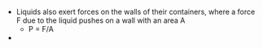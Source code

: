 - Liquids also exert forces on the walls of their containers, where a force F due to the liquid pushes on a wall with an area A
	- P = F/A
- 